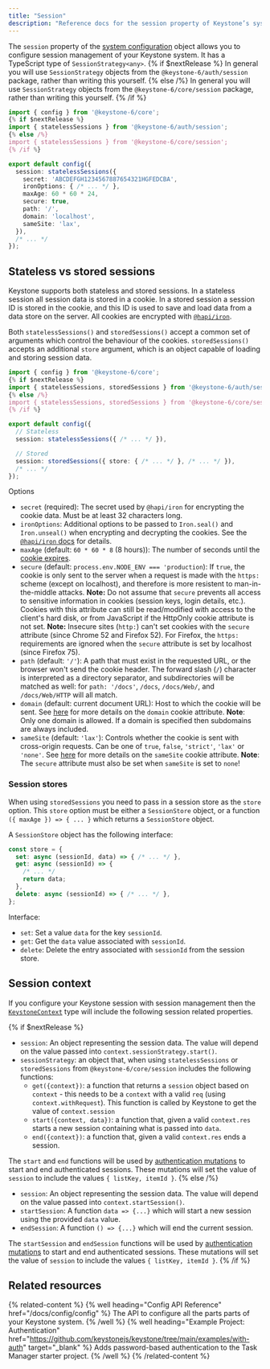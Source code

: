 ```yaml
---
title: "Session"
description: "Reference docs for the session property of Keystone’s system configuration object."
---
```


The `session` property of the [system configuration](./config) object allows you to configure session management of your Keystone system.
It has a TypeScript type of `SessionStrategy<any>`.
{% if $nextRelease %}
In general you will use `SessionStrategy` objects from the `@keystone-6/auth/session` package, rather than writing this yourself.
{% else /%}
In general you will use `SessionStrategy` objects from the `@keystone-6/core/session` package, rather than writing this yourself.
{% /if %}

```typescript
import { config } from '@keystone-6/core';
{% if $nextRelease %}
import { statelessSessions } from '@keystone-6/auth/session';
{% else /%}
import { statelessSessions } from '@keystone-6/core/session';
{% /if %}

export default config({
  session: statelessSessions({
    secret: 'ABCDEFGH1234567887654321HGFEDCBA',
    ironOptions: { /* ... */ },
    maxAge: 60 * 60 * 24,
    secure: true,
    path: '/',
    domain: 'localhost',
    sameSite: 'lax',
  }),
  /* ... */
});
```

## Stateless vs stored sessions

Keystone supports both stateless and stored sessions.
In a stateless session all session data is stored in a cookie.
In a stored session a session ID is stored in the cookie, and this ID is used to save and load data from a data store on the server.
All cookies are encrypted with [`@hapi/iron`](https://hapi.dev/module/iron/).

Both `statelessSessions()` and `storedSessions()` accept a common set of arguments which control the behaviour of the cookies.
`storedSessions()` accepts an additional `store` argument, which is an object capable of loading and storing session data.

```typescript
import { config } from '@keystone-6/core';
{% if $nextRelease %}
import { statelessSessions, storedSessions } from '@keystone-6/auth/session';
{% else /%}
import { statelessSessions, storedSessions } from '@keystone-6/core/session';
{% /if %}

export default config({
  // Stateless
  session: statelessSessions({ /* ... */ }),

  // Stored
  session: storedSessions({ store: { /* ... */ }, /* ... */ }),
  /* ... */
});
```

Options

- `secret` (required): The secret used by `@hapi/iron` for encrypting the cookie data. Must be at least 32 characters long.
- `ironOptions`: Additional options to be passed to `Iron.seal()` and `Iron.unseal()` when encrypting and decrypting the cookies.
  See the [`@hapi/iron` docs](https://hapi.dev/module/iron/api/?v=6.0.0#options) for details.
- `maxAge` (default: `60 * 60 * 8` (8 hours)): The number of seconds until the [cookie expires](https://developer.mozilla.org/en-US/docs/Web/HTTP/Headers/Set-Cookie).
- `secure` (default: `process.env.NODE_ENV === 'production`): If `true`, the cookie is only sent to the server when a request is made with the `https:` scheme (except on localhost), and therefore is more resistent to man-in-the-middle attacks.
  **Note:** Do not assume that `secure` prevents all access to sensitive information in cookies (session keys, login details, etc.).
  Cookies with this attribute can still be read/modified with access to the client's hard disk, or from JavaScript if the HttpOnly cookie attribute is not set.
  **Note:** Insecure sites (`http:`) can't set cookies with the `secure` attribute (since Chrome 52 and Firefox 52).
  For Firefox, the `https:` requirements are ignored when the `secure` attribute is set by localhost (since Firefox 75).
- `path` (default: `'/'`): A path that must exist in the requested URL, or the browser won't send the cookie header.
  The forward slash (`/`) character is interpreted as a directory separator, and subdirectories will be matched as well: for `path: '/docs'`, `/docs`, `/docs/Web/`, and `/docs/Web/HTTP` will all match.
- `domain` (default: current document URL): Host to which the cookie will be sent. See [here](https://developer.mozilla.org/en-US/docs/Web/HTTP/Headers/Set-Cookie#attributes) for more details on the `domain` cookie attribute.
  **Note**: Only one domain is allowed. If a domain is specified then subdomains are always included.
- `sameSite` (default: `'lax'`): Controls whether the cookie is sent with cross-origin requests. Can be one of `true`, `false`, `'strict'`, `'lax'` or `'none'`. See [here](https://developer.mozilla.org/en-US/docs/Web/HTTP/Headers/Set-Cookie#attributes) for more details on the `sameSite` cookie attribute.
  **Note**: The `secure` attribute must also be set when `sameSite` is set to `none`!

### Session stores

When using `storedSessions` you need to pass in a session store as the `store` option.
This `store` option must be either a `SessionStore` object, or a function `({ maxAge }) => { ... }` which returns a `SessionStore` object.

A `SessionStore` object has the following interface:

```typescript
const store = {
  set: async (sessionId, data) => { /* ... */ },
  get: async (sessionId) => {
    /* ... */
    return data;
  },
  delete: async (sessionId) => { /* ... */ },
};
```

Interface:

- `set`: Set a value `data` for the key `sessionId`.
- `get`: Get the `data` value associated with `sessionId`.
- `delete`: Delete the entry associated with `sessionId` from the session store.

## Session context

If you configure your Keystone session with session management then the [`KeystoneContext`](../context/overview) type will include the following session related properties.

{% if $nextRelease %}
- `session`: An object representing the session data. The value will depend on the value passed into `context.sessionStrategy.start()`.
- `sessionStrategy`: an object that, when using `statelessSessions` or `storedSessions` from `@keystone-6/core/session` includes the following functions:
  - `get({context})`: a function that returns a `session` object based on `context` - this needs to be a `context` with a valid `req` (using `context.withRequest`). This function is called by Keystone to get the value of `context.session`
  - `start({context, data})`: a function that, given a valid `context.res` starts a new session containing what is passed into `data`.
  - `end({context})`: a function that, given a valid `context.res` ends a session.

The `start` and `end` functions will be used by [authentication mutations](./auth) to start and end authenticated sessions.
These mutations will set the value of `session` to include the values `{ listKey, itemId }`.
{% else /%}
- `session`: An object representing the session data. The value will depend on the value passed into `context.startSession()`.
- `startSession`: A function `data => {...}` which will start a new session using the provided `data` value.
- `endSession`: A function `() => {...}` which will end the current session.

The `startSession` and `endSession` functions will be used by [authentication mutations](./auth) to start and end authenticated sessions.
These mutations will set the value of `session` to include the values `{ listKey, itemId }`.
{% /if %}

## Related resources

{% related-content %}
{% well
heading="Config API Reference"
href="/docs/config/config" %}
The API to configure all the parts parts of your Keystone system.
{% /well %}
{% well
heading="Example Project: Authentication"
href="https://github.com/keystonejs/keystone/tree/main/examples/with-auth"
target="_blank" %}
Adds password-based authentication to the Task Manager starter project.
{% /well %}
{% /related-content %}
